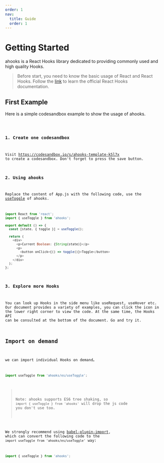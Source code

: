 ```yaml
---
order: 1
nav:
  title: Guide
  order: 1
---
```


# Getting Started

ahooks is a React Hooks library dedicated to providing commonly used and high quality Hooks.

> Before start, you need to know the basic usage of React and React Hooks. Follow the [link](https://reactjs.org/docs/hooks-intro.html) to learn the official React Hooks documentation.

## First Example

Here is a simple codesandbox example to show the usage of ahooks.

<code src="./demo.tsx" inline />

### 1. Create one codesandbox

Visit https://codesandbox.io/s/ahooks-template-k5l7x to create a codesandbox. Don't forget to press the save button.

### 2. Using ahooks

Replace the content of App.js with the following code, use the [useToggle](/state/use-toggle) of ahooks.

```javascript
import React from 'react';
import { useToggle } from 'ahooks';

export default () => {
  const [state, { toggle }] = useToggle();

  return (
    <div>
      <p>Current Boolean: {String(state)}</p>
      <p>
        <button onClick={() => toggle()}>Toggle</button>
      </p>
    </div>
  );
};
```

### 3. Explore more Hooks

You can look up Hooks in the side menu like useRequest, useHover etc. Our document provides a variety of examples, you can click the icon in the lower right corner to view the code. At the same time, the Hooks API can be consulted at the bottom of the document. Go and try it.

## Import on demand

we can import individual Hooks on demand。

```javascript
import useToggle from 'ahooks/es/useToggle';
```

> Note: ahooks supports ES6 tree shaking, so `import { useToggle } from 'ahooks'` will drop the js code you don't use too.

We strongly recommend using [babel-plugin-import](https://github.com/ant-design/babel-plugin-import), which can convert the following code to the `import useToggle from 'ahooks/es/useToggle'` way:

```javascript
import { useToggle } from 'ahooks';
```
